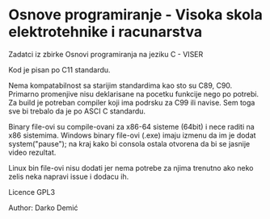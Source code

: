 # Osnove programiranje - Visoka skola elektrotehnike i racunarstva


Zadatci iz zbirke Osnovi programiranja na jeziku C - VISER

Kod je pisan po C11 standardu. 

Nema kompatabilnost sa starijim standardima kao sto su C89, C90. Primarno promenjive nisu deklarisane na pocetku funkcije nego po potrebi.
Za build je potreban compiler koji ima podrsku za C99 ili navise. Sem toga sve bi trebalo da je po ASCI C standardu.

Binary file-ovi su compile-ovani za x86-64 sisteme (64bit) i nece raditi na x86 sistemima. 
Windows binary file-ovi (.exe) imaju izmenu da im je dodat system("pause"); na kraj kako bi consola ostala otvorena da bi se jasnije video rezultat. 

Linux bin file-ovi nisu dodati jer nema potrebe za njima trenutno ako neko zelis neka napravi issue i dodacu ih.

Licence GPL3

Author: Darko Demić
